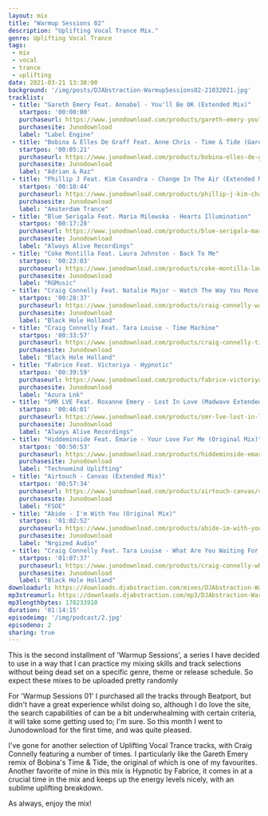 ```yaml
---
layout: mix
title: "Warmup Sessions 02"
description: "Uplifting Vocal Trance Mix."
genre: Uplifting Vocal Trance
tags:
 - mix
 - vocal
 - trance
 - uplifting
date: 2021-03-21 13:38:00
background: '/img/posts/DJAbstraction-WarmupSessions02-21032021.jpg'
tracklist:
 - title: "Gareth Emery Feat. Annabel - You'll Be OK (Extended Mix)"
   startpos: '00:00:00'
   purchaseurl: https://www.junodownload.com/products/gareth-emery-youll-be-ok-the-remixes/4990708-02/?track_number=2
   purchasesite: Junodownload
   label: "Label Engine"
 - title: "Bobina & Elles De Graff Feat. Anne Chris - Time & Tide (Gareth Emery Remix)"
   startpos: '00:05:21'
   purchaseurl: https://www.junodownload.com/products/bobina-elles-de-graaf-anne-time-tide/4993615-02/?track_number=4
   purchasesite: Junodownload
   label: "Adrian & Raz"
 - title: "Phillip J Feat. Kim Casandra - Change In The Air (Extended Mix)"
   startpos: '00:10:44'
   purchaseurl: https://www.junodownload.com/products/phillip-j-kim-change-in-the-air/4985504-02/?track_number=2
   purchasesite: Junodownload
   label: "Amsterdam Trance"
 - title: "Blue Serigala Feat. Maria Milewska - Hearts Illumination"
   startpos: '00:17:28'
   purchaseurl: https://www.junodownload.com/products/blue-serigala-maria-hearts-illumination-extended-mix/4974368-02/
   purchasesite: Junodownload
   label: "Always Alive Recordings"
 - title: "Coke Montilla Feat. Laura Johnston - Back To Me"
   startpos: '00:23:03'
   purchaseurl: https://www.junodownload.com/products/coke-montilla-laura-johnston-back-to-me/4827595-02/
   purchasesite: Junodownload
   label: "RGMusic"
 - title: "Craig Connelly Feat. Natalie Major - Watch The Way You Move (Extended Mix)"
   startpos: '00:28:37'
   purchaseurl: https://www.junodownload.com/products/craig-connelly-watch-the-way-you-move/4842893-02/?track_number=1
   purchasesite: Junodownload
   label: "Black Hole Holland"
 - title: "Craig Connelly Feat. Tara Louise - Time Machine"
   startpos: '00:33:57'
   purchaseurl: https://www.junodownload.com/products/craig-connelly-time-machine-paul-denton-extended/4873149-02/
   purchasesite: Junodownload
   label: "Black Hole Holland"
 - title: "Fabrice Feat. Victoriya - Hypnotic"
   startpos: '00:39:59'
   purchaseurl: https://www.junodownload.com/products/fabrice-victoriya-hypnotic-original-mix/4984704-02/
   purchasesite: Junodownload
   label: "Azura Lnk"
 - title: "SMR LVE Feat. Roxanne Emery - Lost In Love (Madwave Extended Remix)"
   startpos: '00:46:01'
   purchaseurl: https://www.junodownload.com/products/smr-lve-lost-in-love-madwave-extended/4953316-02/
   purchasesite: Junodownload
   label: "Always Alive Recordings"
 - title: "Hiddeminside Feat. Emarie - Your Love For Me (Original Mix)"
   startpos: '00:50:53'
   purchaseurl: https://www.junodownload.com/products/hiddeminside-emarie-your-love-for-me/4942974-02/?track_number=1
   purchasesite: Junodownload
   label: "Technomind Uplifting"
 - title: "Airtouch - Canvas (Extended Mix)"
   startpos: '00:57:34'
   purchaseurl: https://www.junodownload.com/products/airtouch-canvas/4987381-02/?track_number=3
   purchasesite: Junodownload
   label: "FSOE"
 - title: "Abide - I'm With You (Original Mix)"
   startpos: '01:02:52'
   purchaseurl: https://www.junodownload.com/products/abide-im-with-you/4995895-02/
   purchasesite: Junodownload
   label: "Nrgized Audio"
 - title: "Craig Connelly Feat. Tara Louise - What Are You Waiting For (Will Rees Extended Remix)"
   startpos: '01:07:37'
   purchaseurl: https://www.junodownload.com/products/craig-connelly-what-are-you-waiting-for/4930001-02/?track_number=1
   purchasesite: Junodownload
   label: "Black Hole Holland"
downloadurl: https://downloads.djabstraction.com/mixes/DJAbstraction-WarmupSessions02-21032021.zip
mp3streamurl: https://downloads.djabstraction.com/mp3/DJAbstraction-WarmupSessions02-21032021.mp3
mp3lengthbytes: 178233910
duration: '01:14:15'
episodeimg: '/img/podcast/2.jpg'
episodeno: 2
sharing: true
---
```


This is the second installment of 'Warmup Sessions', a series I have decided to use in a way that I can practice my mixing skills and track selections without being dead set on a specific genre, theme or release schedule. So expect these mixes to be uploaded pretty randomly

For 'Warmup Sessions 01' I purchased all the tracks through Beatport, but didn't have a great experience whilst doing so, although I do love the site, the search capabilities of can be a bit underwhealming with certain criteria, it will take some getting used to; I'm sure. So this month I went to Junodownload for the first time, and was quite pleased.

I've gone for another selection of Uplifting Vocal Trance tracks, with Craig Connelly featuring a number of times. I particularly like the Gareth Emery remix of Bobina's Time & Tide, the original of which is one of my favourites.  Another favorite of mine in this mix is Hypnotic by Fabrice, it comes in at a crucial time in the mix and keeps up the energy levels nicely, with an sublime uplifting breakdown.

As always, enjoy the mix!
